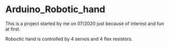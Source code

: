 # Arduino_Robotic_hand

This is a project started by me on 07/2020 just because of interest and fun at first.

Roboctic hand is controlled by 4 servos and 4 flex resistors.

